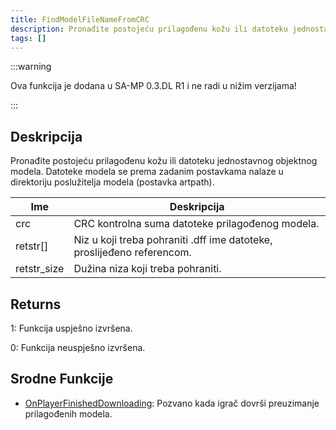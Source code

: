 ```yaml
---
title: FindModelFileNameFromCRC
description: Pronađite postojeću prilagođenu kožu ili datoteku jednostavnog objektnog modela.
tags: []
---
```


:::warning

Ova funkcija je dodana u SA-MP 0.3.DL R1 i ne radi u nižim verzijama!

:::

## Deskripcija

Pronađite postojeću prilagođenu kožu ili datoteku jednostavnog objektnog modela. Datoteke modela se prema zadanim postavkama nalaze u direktoriju poslužitelja modela (postavka artpath).

| Ime         | Deskripcija                                                            |
| ----------- | ---------------------------------------------------------------------- |
| crc         | CRC kontrolna suma datoteke prilagođenog modela.                       |
| retstr[]    | Niz u koji treba pohraniti .dff ime datoteke, proslijeđeno referencom. |
| retstr_size | Dužina niza koji treba pohraniti.                                      |

## Returns

1: Funkcija uspješno izvršena.

0: Funkcija neuspješno izvršena.

## Srodne Funkcije

- [OnPlayerFinishedDownloading](../callbacks/OnPlayerFinishedDownloading): Pozvano kada igrač dovrši preuzimanje prilagođenih modela.
